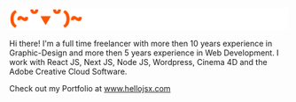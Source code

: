 ![Hello!](smile.svg)

Hi there! I'm a full time freelancer with more then 10 years experience in Graphic-Design and more then 5 years experience in Web Development. I work with React JS, Next JS, Node JS, Wordpress, Cinema 4D and the Adobe Creative Cloud Software. 

Check out my Portfolio at <a href="www.hellojsx.com" target="_blank">www.hellojsx.com</a>